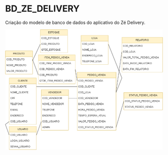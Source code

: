 # BD_ZE_DELIVERY
Criação do modelo de banco de dados do aplicativo do Zé Delivery.

<img src="https://github.com/amandadopinho/BD_ZE_DELIVERY/blob/main/bd_zedelivery.png">
